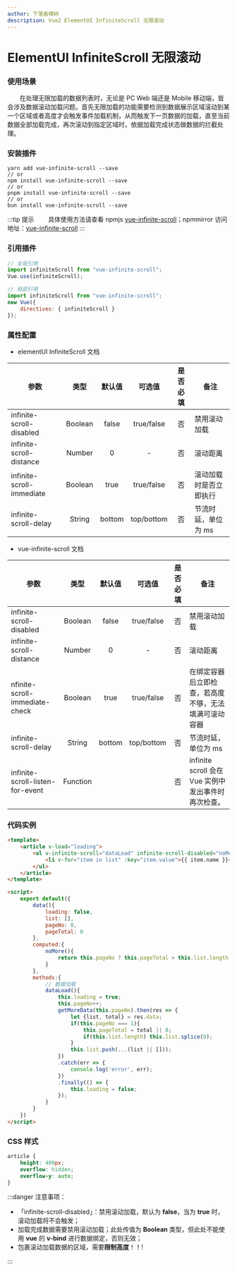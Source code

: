 ```yaml
---
author: 下落香樟树
description: Vue2 ElementUI InfiniteScroll 无限滚动
---
```


# ElementUI InfiniteScroll 无限滚动

### 使用场景

&emsp;&emsp;在处理无限加载的数据列表时，无论是 PC Web 端还是 Mobile 移动端，皆会涉及数据滚动加载问题。首先无限加载的功能需要检测到数据展示区域滚动到某一个区域或者高度才会触发事件加载机制，从而触发下一页数据的加载，直至当前数据全部加载完成，再次滚动到指定区域时，依据加载完成状态做数据的拦截处理。

### 安装插件

```shell title="代码示例"
yarn add vue-infinite-scroll --save
// or
npm install vue-infinite-scroll --save
// or
pnpm install vue-infinite-scroll --save
// or
bun install vue-infinite-scroll --save
```

:::tip 提示
&emsp;&emsp;具体使用方法请查看 npmjs [vue-infinite-scroll](https://github.com/ElemeFE/vue-infinite-scroll#readme)；npmmirror 访问地址：[vue-infinite-scroll](https://npmmirror.com/package/vue-infinite-scroll)
:::

### 引用插件

```javascript title="代码示例"
// 全局引用
import infiniteScroll from "vue-infinite-scroll";
Vue.use(infiniteScroll);

// 局部引用
import infiniteScroll from "vue-infinite-scroll";
new Vue({
	directives: { infiniteScroll }
});
```

### 属性配置

- elementUI InfiniteScroll 文档

| <center>参数</center>     | <center>类型</center> | <center>默认值</center> | <center>可选值</center> | <center>是否必填</center> | <center>备注</center>  |
| :------------------------ | :-------------------: | :---------------------: | :---------------------: | :-----------------------: | :--------------------- |
| infinite-scroll-disabled  |        Boolean        |          false          |       true/false        |            否             | 禁用滚动加载           |
| infinite-scroll-distance  |        Number         |            0            |            -            |            否             | 滚动距离               |
| infinite-scroll-immediate |        Boolean        |          true           |       true/false        |            否             | 滚动加载时是否立即执行 |
| infinite-scroll-delay     |        String         |         bottom          |       top/bottom        |            否             | 节流时延，单位为 ms    |

- vue-infinite-scroll 文档

| <center>参数</center>            | <center>类型</center> | <center>默认值</center> | <center>可选值</center> | <center>是否必填</center> | <center>备注</center>                                |
| :------------------------------- | :-------------------: | :---------------------: | :---------------------: | :-----------------------: | :--------------------------------------------------- |
| infinite-scroll-disabled         |        Boolean        |          false          |       true/false        |            否             | 禁用滚动加载                                         |
| infinite-scroll-distance         |        Number         |            0            |            -            |            否             | 滚动距离                                             |
| nfinite-scroll-immediate-check   |        Boolean        |          true           |       true/false        |            否             | 在绑定容器后立即检查，若高度不够，无法填满可滚动容器 |
| infinite-scroll-delay            |        String         |         bottom          |       top/bottom        |            否             | 节流时延，单位为 ms                                  |
| infinite-scroll-listen-for-event |       Function        |                         |                         |            否             | infinite scroll 会在 Vue 实例中发出事件时再次检查。  |

### 代码实例

```html title="代码示例"
<template>
	<article v-load="loading">
		<ul v-infinite-scroll="dataLoad" infinite-scroll-disabled="noMore">
			<li v-for="item in list" :key="item.value">{{ item.name }}</li>
		</ul>
	</article>
</template>

<script>
	export default({
		data(){
			loading: false,
			list: [],
			pageNo: 0,
			pageTotal: 0
		},
		computed:{
			noMore(){
				return this.pageNo ? this.pageTotal > this.list.length : false;
			}
		},
		methods:{
			// 数据加载
			dataLoad(){
				this.loading = true;
				this.pageNo++;
				getMoreData(this.pageNo).then(res => {
					let {list, total} = res.data;
					if(this.pageNo === 1){
						this.pageTotal = total || 0;
						if(this.list.length) this.list.splice(0);
					}
					this.list.push(...(list || []));
				})
				.catch(err => {
					console.log('error', err);
				})
				.finally(() => {
					this.loading = false;
				});
			}
		}
	})
</script>
```

### CSS 样式

```css title="代码示例"
article {
	height: 400px;
	overflow: hidden;
	overflow-y: auto;
}
```

:::danger 注意事项：

- 「infinite-scroll-disabled」：禁用滚动加载，默认为 **false**，当为 **true** 时，滚动加载将不会触发；
- 加载完成数据需要禁用滚动加载；此处传值为 **Boolean** 类型，但此处不能使用 **vue** 的 **v-bind** 进行数据绑定，否则无效；
- 包裹滚动加载数据的区域，需要**限制高度**！！!

:::
